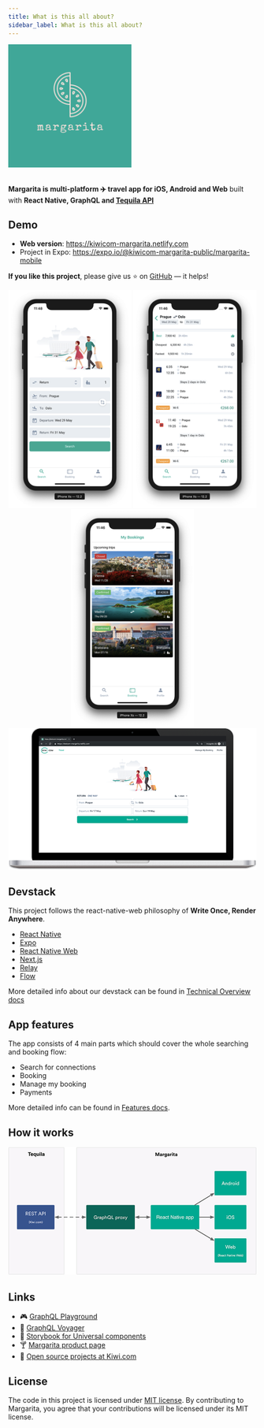 ```yaml
---
title: What is this all about?
sidebar_label: What is this all about?
---
```


<div align="left">
<img src="./assets/logo.png" alt="Margarita" title="Margarita" width="250"/>
</div>

<p><br><strong>Margarita is multi-platform <span title="travel">✈️</span> travel app for iOS, Android and Web</strong>
built with <strong>React Native, GraphQL and <a href="https://partners.kiwi.com/presenting-tequila-revolution-travel-industry/" target="_blank">Tequila API</a></strong></p>

## Demo

- **Web version**: https://kiwicom-margarita.netlify.com
- Project in Expo: https://expo.io/@kiwicom-margarita-public/margarita-mobile

**If you like this project**, please give us ⭐ on <a href="https://github.com/kiwicom/margarita" targe="_blank">GitHub</a> — it helps!

<div align="center">
  <img src="./assets/screens/search.png" alt="Search" title="Search" width="250"/>
  <img src="./assets/screens/results.png" alt="Results" title="Results" width="250"/>
  <img src="./assets/screens/mmb.png" alt="Bookings" title="Bookings" width="250"/>
</div>

<img src="./assets/mac.png" alt="Search" title="Search" />

## Devstack

This project follows the react-native-web philosophy of **Write Once, Render Anywhere**.

- [React Native](https://facebook.github.io/react-native/)
- [Expo](https://expo.io/)
- [React Native Web](https://github.com/necolas/react-native-web)
- [Next.js](https://nextjs.org/)
- [Relay](http://facebook.github.io/relay/)
- [Flow](https://flow.org/)

More detailed info about our devstack can be found in [Technical Overview docs](technical-overview)

## App features

The app consists of 4 main parts which should cover the whole searching and booking flow:

- Search for connections
- Booking
- Manage my booking
- Payments

More detailed info can be found in [Features docs](features).

## How it works

<img src="./assets/schema.png" alt="Schema" title="Schema" />

## Links

- 🎮 [GraphQL Playground](https://p2kwd3i3a8.execute-api.eu-central-1.amazonaws.com/staging/graphql)
- 🚀 [GraphQL Voyager](https://margarita-graphql-voyager.now.sh/)
- 📘 [Storybook for Universal components](https://kiwicom-universal-components.netlify.com)
- 🍸 [Margarita product page](http://margarita.kiwi.com)
- 🥝 [Open source projects at Kiwi.com](https://github.com/kiwicom/)

## License

The code in this project is licensed under [MIT license](LICENSE). By contributing to Margarita, you agree that your contributions will be licensed under its MIT license.
